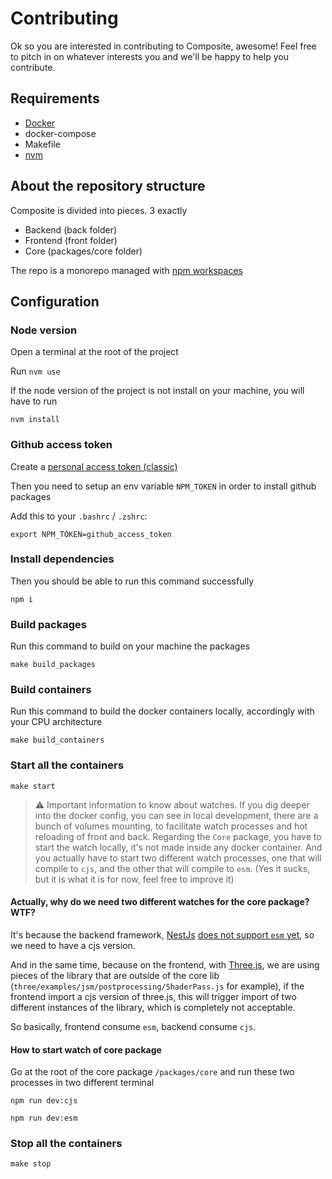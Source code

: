 # Contributing

Ok so you are interested in contributing to Composite, awesome! Feel free to pitch in on whatever interests you and we'll be happy to help you contribute.

## Requirements

- [Docker](https://www.docker.com)
- docker-compose
- Makefile
- [nvm](https://github.com/nvm-sh/nvm)

## About the repository structure

Composite is divided into pieces. 3 exactly

- Backend (back folder)
- Frontend (front folder)
- Core (packages/core folder)

The repo is a monorepo managed with [npm workspaces](https://docs.npmjs.com/cli/v10/using-npm/workspaces)

## Configuration

### Node version

Open a terminal at the root of the project

Run `nvm use`

If the node version of the project is not install on your machine, you will have to run

```nvm install```

### Github access token

Create a [personal access token (classic)](https://docs.github.com/en/authentication/keeping-your-account-and-data-secure/managing-your-personal-access-tokens#creating-a-personal-access-token-classic)

Then you need to setup an env variable `NPM_TOKEN` in order to install github packages

Add this to your `.bashrc` / `.zshrc`:

`export NPM_TOKEN=github_access_token`

### Install dependencies

Then you should be able to run this command successfully

```npm i```

### Build packages

Run this command to build on your machine the packages

```make build_packages```

### Build containers

Run this command to build the docker containers locally, accordingly with your CPU architecture

```make build_containers```

### Start all the containers

```make start```

> ⚠️ Important information to know about watches.
If you dig deeper into the docker config, you can see in local development, there are a bunch of volumes mounting, to facilitate watch processes and hot reloading of front and back. Regarding the `Core` package, you have to start the watch locally, it's not made inside any docker container. And you actually have to start two different watch processes, one that will compile to `cjs`, and the other that will compile to `esm`. (Yes it sucks, but it is what it is for now, feel free to improve it)

#### Actually, why do we need two different watches for the core package? WTF?

It's because the backend framework, [NestJs](https://nestjs.com/) [does not support `esm` yet](https://github.com/nestjs/nest/issues/11046#issuecomment-1416983059), so we need to have a cjs version.

And in the same time, because on the frontend, with [Three.js](https://threejs.org/), we are using pieces of the library that are outside of the core lib (`three/examples/jsm/postprocessing/ShaderPass.js` for example), if the frontend import a cjs version of three.js, this will trigger import of two different instances of the library, which is completely not acceptable.

So basically, frontend consume `esm`, backend consume `cjs`.

#### How to start watch of core package

Go at the root of the core package `/packages/core` and run these two processes in two different terminal

```npm run dev:cjs```

```npm run dev:esm```

### Stop all the containers

```make stop```

